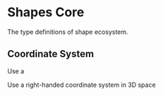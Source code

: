 Shapes Core
===========

The type definitions of shape ecosystem.


## Coordinate System

Use a 

Use a right-handed coordinate system in 3D space